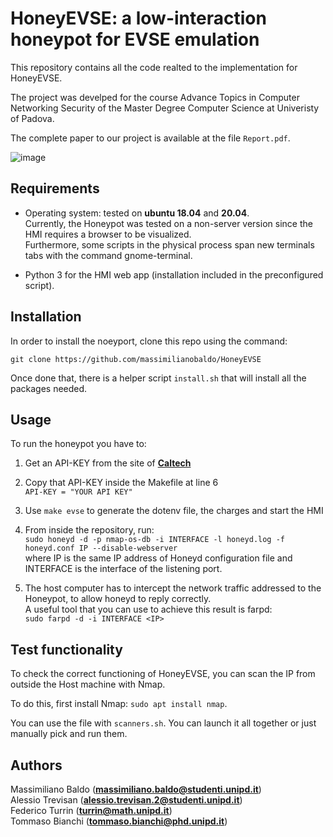 # HoneyEVSE: a low-interaction honeypot for EVSE emulation
This repository contains all the code realted to the implementation for HoneyEVSE.

The project was develped for the course Advance Topics in Computer Networking Security of the Master Degree Computer Science at Univeristy of Padova.

The complete paper to our project is available at the file `Report.pdf`.

![image](https://user-images.githubusercontent.com/50354884/219980176-44dd4891-3a9e-47e6-b105-8884642a3ba4.png)

## Requirements

- Operating system: tested on **ubuntu 18.04** and **20.04**.  
  Currently, the Honeypot was tested on a non-server version since the HMI requires a browser to be visualized.  
  Furthermore, some scripts in the physical process span new terminals tabs with the command gnome-terminal.
  
- Python 3 for the HMI web app (installation included in the preconfigured script).

## Installation

In order to install the noeyport, clone this repo using the command:

`git clone https://github.com/massimilianobaldo/HoneyEVSE`

Once done that, there is a helper script `install.sh` that will install all the packages needed.

## Usage
To run the honeypot you have to:

1. Get an API-KEY from the site of __[Caltech](https://ev.caltech.edu/register)__

2. Copy that API-KEY inside the Makefile at line 6  
   `API-KEY = "YOUR API KEY"`
   
3. Use `make evse` to generate the dotenv file, the charges and start the HMI

4. From inside the repository, run:  
  `sudo honeyd -d -p nmap-os-db -i INTERFACE -l honeyd.log -f honeyd.conf IP --disable-webserver`  
  where IP is the same IP address of Honeyd configuration file and INTERFACE is the interface of the listening port.

6. The host computer has to intercept the network traffic addressed to the Honeypot, to allow honeyd to reply correctly.  
    A useful tool that you can use to achieve this result is farpd:  
    `sudo farpd -d -i INTERFACE <IP>`

## Test functionality
To check the correct functioning of HoneyEVSE, you can scan the IP from outside the Host machine with Nmap.

To do this, first install Nmap: `sudo apt install nmap`.

You can use the file with `scanners.sh`. You can launch it all together or just manually pick and run them.

## Authors
Massimiliano Baldo (__[massimiliano.baldo@studenti.unipd.it](mailto:massimiliano.baldo@studenti.unipd.it)__)  
Alessio Trevisan (__[alessio.trevisan.2@studenti.unipd.it](mailto:alessio.trevisan.2@studenti.unipd.it)__)  
Federico Turrin (__[turrin@math.unipd.it](mailto:turrin@math.unipd.it)__)  
Tommaso Bianchi (__[tommaso.bianchi@phd.unipd.it](mailto:tommaso.bianchi@phd.unipd.it)__)  
